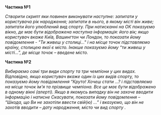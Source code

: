 **Частина №1**

_Створити скрипт яки повинен виконувати наступне:_
_запитати у користувача рік народження;_
_запитати в нього, в якому місті він живе;_
_запитати його улюблений вид спорту._
_При натисканні на ОК показуємо вікно, де має бути відображена наступна інформація:_
_його вік;_
_якщо користувач вкаже Київ, Вашингтон чи Лондон, то показати йому повідомлення - "Ти живеш у столиці..." і на місце точок підставляємо країну, столицею якої є місто. Інакше показуємо йому “ти живеш у місті…”, де місце точок – введене місто._


**Частина №2**

_Вибираємо самі три види спорту та три чемпіони у цих видах. Відповідно, якщо користувач вкаже один із цих видів спорту, то показуємо йому повідомлення “Круто! Хочеш стати …? і підставляємо на місце точок ім'я та прізвище чемпіона._
_Все це має бути відображено в одному вікні (алерті)._
_Якщо в якомусь випадку він не захоче вводити інформацію і натисне Скасувати, показати йому повідомлення – “Шкода, що Ви не захотіли ввести свій(ю) …” і вказуємо, що він не захотів вводити – дату народження, місто чи вид спорту ._